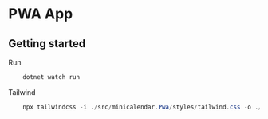 # PWA App

## Getting started

Run
```PowerShell
    dotnet watch run
```

Tailwind
```PowerShell
    npx tailwindcss -i ./src/minicalendar.Pwa/styles/tailwind.css -o ./src/minicalendar.Pwa/wwwroot/css/tailwind.css --watch
```

